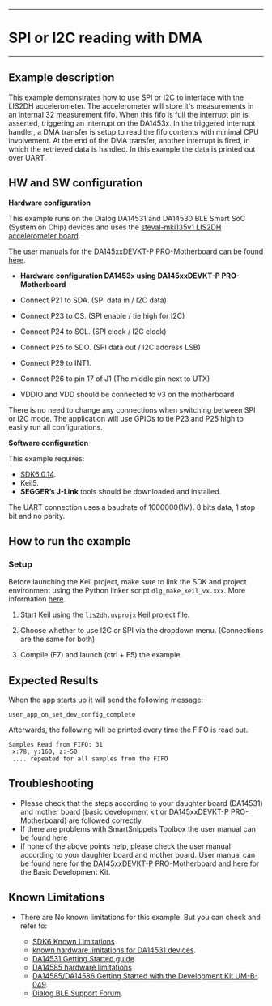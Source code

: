 ﻿-------
# SPI or I2C reading with DMA
--------


## Example description

This example demonstrates how to use SPI or I2C to interface with the LIS2DH accelerometer. The accelerometer will store it's measurements in an internal 32 measurement fifo. When this fifo is full the interrupt pin is asserted, triggering an interrupt on the DA1453x. In the triggered interrupt handler, a DMA transfer is setup to read the fifo contents with minimal CPU involvement. At the end of the DMA transfer, another interrupt is fired, in which the retrieved data is handled. In this example the data is printed out over UART. 
   	
## HW and SW configuration


**Hardware configuration**

This example runs on the Dialog DA14531 and DA14530 BLE Smart SoC (System on Chip) devices and uses the [steval-mki135v1 LIS2DH accelerometer board](https://www.st.com/en/evaluation-tools/steval-mki135v1.html).

The user manuals for the DA145xxDEVKT-P PRO-Motherboard can be found [here](https://www.dialog-semiconductor.com/um-114-da14531-development-kit-pro).


* __Hardware configuration DA1453x using DA145xxDEVKT-P PRO-Motherboard__
- Connect P21 to SDA. (SPI data in / I2C data)
- Connect P23 to CS. (SPI enable / tie high for I2C)
- Connect P24 to SCL. (SPI clock / I2C clock)
- Connect P25 to SDO. (SPI data out / I2C address LSB)
- Connect P29 to INT1.

- Connect P26 to pin 17 of J1 (The middle pin next to UTX)

- VDDIO and VDD should be connected to v3 on the motherboard

There is no need to change any connections when switching between SPI or I2C mode. The application will use GPIOs to tie P23 and P25 high to easily run all configurations.

 **Software configuration**

This example requires:
- [SDK6.0.14](https://www.dialog-semiconductor.com/da14531_sdk_latest).
- Keil5.
- __SEGGER’s J-Link__ tools should be downloaded and installed.

The UART connection uses a baudrate of 1000000(1M). 8 bits data, 1 stop bit and no parity.

## How to run the example
### Setup
Before launching the Keil project, make sure to link the SDK and project environment using the Python linker script `dlg_make_keil_vx.xxx`. More information [here](http://lpccs-docs.dialog-semiconductor.com/Software_Example_Setup/index.html).
1. Start Keil using the `lis2dh.uvprojx` Keil project file.

2. Choose whether to use I2C or SPI via the dropdown menu. (Connections are the same for both)

3. Compile (F7) and launch (ctrl + F5) the example.

## Expected Results

When the app starts up it will send the following message:

    user_app_on_set_dev_config_complete

Afterwards, the following will be printed every time the FIFO is read out.

    Samples Read from FIFO: 31
     x:78, y:160, z:-50
     .... repeated for all samples from the FIFO

## Troubleshooting
- Please check that the steps according to your daughter board (DA14531) and mother board (basic development kit or DA145xxDEVKT-P PRO-Motherboard) are followed correctly.
- If there are problems with SmartSnippets Toolbox the user manual can be found [here](http://lpccs-docs.dialog-semiconductor.com/UM-B-083/index.html)
- If none of the above points help, please check the user manual according to your daughter board and mother board. User manual can be found [here](https://www.dialog-semiconductor.com/um-114-da14531-development-kit-pro) for the DA145xxDEVKT-P PRO-Motherboard and [here](https://www.dialog-semiconductor.com/sites/default/files/um-b-048_da14585da14586_getting_started_guide_v2.0_0.pdf) for the Basic Development Kit.

## Known Limitations

- There are No known limitations for this example. But you can check and refer to: 

	- [SDK6 Known Limitations](http://lpccs-docs.dialog-semiconductor.com/sdk6_kll/index.html).
	- [known hardware limitations for DA14531 devices](https://www.dialog-semiconductor.com/da14531_HW_Limitation).
	- [DA14531 Getting Started guide](https://www.dialog-semiconductor.com/da14531-getting-started).
	- [DA14585 hardware limitations](https://www.dialog-semiconductor.com/sites/default/files/da1458x-knownlimitations_2019_01_07.pdf)
	- [DA14585/DA14586 Getting Started with the Development Kit UM-B-049](http://lpccs-docs.dialog-semiconductor.com/da14585_getting_started/index.html).
	- [Dialog BLE Support Forum](https://www.dialog-semiconductor.com/BLE_Support).

